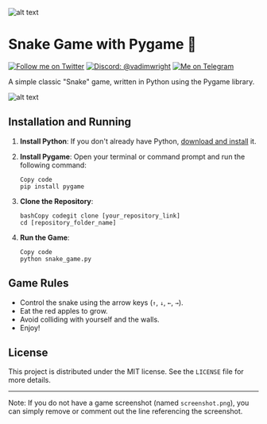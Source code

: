 ![alt text](Screenshot "Title")

# Snake Game with Pygame 🐍

[![Follow me on Twitter](https://img.shields.io/badge/Twitter-%231DA1F2.svg?style=for-the-badge&logo=Twitter&logoColor=white)](https://twitter.com/VadimWright)
[![Discord: @vadimwright](https://img.shields.io/badge/Discord-%235865F2.svg?style=for-the-badge&logo=discord&logoColor=white)](@vadimwright)
[![Me on Telegram](https://img.shields.io/badge/Telegram-%235865F2.svg?style=for-the-badge&logo=telegram&logoColor=white)](https://t.me/Vadim_Wright)

A simple classic "Snake" game, written in Python using the Pygame library.

![alt text](Screenshot "Title")

## Installation and Running

1. **Install Python**: If you don't already have Python, [download and install](https://www.python.org/downloads/) it.

2. **Install Pygame**: Open your terminal or command prompt and run the following command:

   ```
   Copy code
   pip install pygame
   ```

3. **Clone the Repository**:

   ```
   bashCopy codegit clone [your_repository_link]
   cd [repository_folder_name]
   ```

4. **Run the Game**:

   ```
   Copy code
   python snake_game.py
   ```

## Game Rules

- Control the snake using the arrow keys (`↑`, `↓`, `←`, `→`).
- Eat the red apples to grow.
- Avoid colliding with yourself and the walls.
- Enjoy!

## License

This project is distributed under the MIT license. See the `LICENSE` file for more details.

------

Note: If you do not have a game screenshot (named `screenshot.png`), you can simply remove or comment out the line referencing the screenshot.
